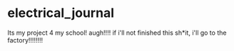 # electrical_journal
Its my project 4 my school! augh!!!! if i'll not finished this sh*it, i'll go to the factory!!!!!!!! 

